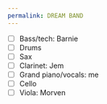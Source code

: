 ```yaml
---
permalink: DREAM BAND
---
```

- [ ] Bass/tech: Barnie 
- [ ] Drums 
- [ ] Sax
- [ ] Clarinet: Jem
- [ ] Grand piano/vocals: me
- [ ] Cello 
- [ ] Viola: Morven